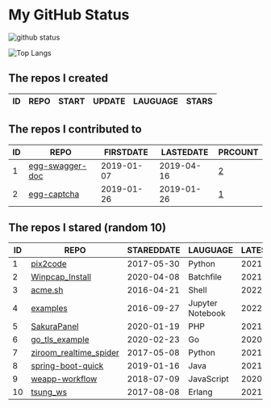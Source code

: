 # My GitHub Status

<img src="https://github-readme-stats-1.yihong0618.vercel.app/api?username=jc-lathander&show_icons=true&&&hide_title=true&count_private=true" alt="github status" />

![Top Langs](https://github-readme-stats-1.yihong0618.vercel.app/api/top-langs/?username=jc-lathander&layout=compact)

<!--START_SECTION:my_github-->
## The repos I created
| ID | REPO | START | UPDATE | LAUGUAGE | STARS |
|----|------|-------|--------|----------|-------|

## The repos I contributed to
| ID |                                REPO                                | FIRSTDATE  | LASTEDATE  |                                          PRCOUNT                                           |
|----|--------------------------------------------------------------------|------------|------------|--------------------------------------------------------------------------------------------|
|  1 | [egg-swagger-doc](https://github.com/Yanshijie-EL/egg-swagger-doc) | 2019-01-07 | 2019-04-16 | [2](https://github.com/Yanshijie-EL/egg-swagger-doc/pulls?q=is%3Apr+author%3Ajc-lathander) |
|  2 | [egg-captcha](https://github.com/Raoul1996/egg-captcha)            | 2019-01-26 | 2019-01-26 | [1](https://github.com/Raoul1996/egg-captcha/pulls?q=is%3Apr+author%3Ajc-lathander)        |

## The repos I stared (random 10)
| ID |                                    REPO                                    | STAREDDATE |     LAUGUAGE     | LATESTUPDATE |
|----|----------------------------------------------------------------------------|------------|------------------|--------------|
|  1 | [pix2code](https://github.com/tonybeltramelli/pix2code)                    | 2017-05-30 | Python           | 2021-12-31   |
|  2 | [Winpcap_Install](https://github.com/3gstudent/Winpcap_Install)            | 2020-04-08 | Batchfile        | 2021-11-11   |
|  3 | [acme.sh](https://github.com/acmesh-official/acme.sh)                      | 2016-04-21 | Shell            | 2022-01-03   |
|  4 | [examples](https://github.com/elastic/examples)                            | 2016-09-27 | Jupyter Notebook | 2022-01-02   |
|  5 | [SakuraPanel](https://github.com/ZeroDream-CN/SakuraPanel)                 | 2020-01-19 | PHP              | 2021-12-29   |
|  6 | [go_tls_example](https://github.com/michelia/go_tls_example)               | 2020-02-23 | Go               | 2020-07-30   |
|  7 | [ziroom_realtime_spider](https://github.com/facert/ziroom_realtime_spider) | 2017-05-08 | Python           | 2021-12-20   |
|  8 | [spring-boot-quick](https://github.com/vector4wang/spring-boot-quick)      | 2019-01-16 | Java             | 2021-12-31   |
|  9 | [weapp-workflow](https://github.com/lbb00/weapp-workflow)                  | 2018-07-09 | JavaScript       | 2020-03-26   |
| 10 | [tsung_ws](https://github.com/wulczer/tsung_ws)                            | 2017-08-08 | Erlang           | 2021-12-17   |

<!--END_SECTION:my_github-->
